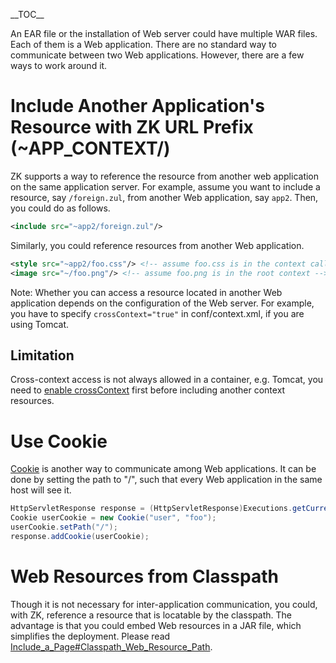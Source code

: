 \_\_TOC\_\_

An EAR file or the installation of Web server could have multiple WAR
files. Each of them is a Web application. There are no standard way to
communicate between two Web applications. However, there are a few ways
to work around it.

# Include Another Application's Resource with ZK URL Prefix (~APP_CONTEXT/)

ZK supports a way to reference the resource from another web application
on the same application server. For example, assume you want to include
a resource, say `/foreign.zul`, from another Web application, say
`app2`. Then, you could do as follows.

``` xml
<include src="~app2/foreign.zul"/>
```

Similarly, you could reference resources from another Web application.

``` xml
<style src="~app2/foo.css"/> <!-- assume foo.css is in the context called app2 --> 
<image src="~/foo.png"/> <!-- assume foo.png is in the root context -->
```

Note: Whether you can access a resource located in another Web
application depends on the configuration of the Web server. For example,
you have to specify `crossContext="true"` in conf/context.xml, if you
are using Tomcat.

## Limitation

Cross-context access is not always allowed in a container, e.g. Tomcat,
you need to [enable
crossContext](https://tomcat.apache.org/tomcat-9.0-doc/config/context.html)
first before including another context resources.

# Use Cookie

[Cookie](http://en.wikipedia.org/wiki/HTTP_cookie) is another way to
communicate among Web applications. It can be done by setting the path
to "/", such that every Web application in the same host will see it.

``` java
HttpServletResponse response = (HttpServletResponse)Executions.getCurrent().getNativeResponse();
Cookie userCookie = new Cookie("user", "foo");
userCookie.setPath("/");
response.addCookie(userCookie);
```

# Web Resources from Classpath

Though it is not necessary for inter-application communication, you
could, with ZK, reference a resource that is locatable by the classpath.
The advantage is that you could embed Web resources in a JAR file, which
simplifies the deployment. Please read
[Include_a_Page#Classpath_Web_Resource_Path](https://www.zkoss.org/wiki/ZK_Developer%27s_Reference/UI_Composing/ZUML/Include_a_Page#Classpath_Web_Resource_Path).
